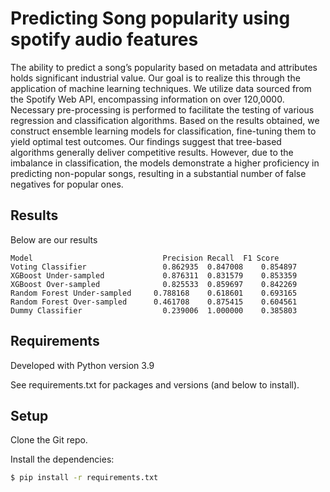 # Predicting Song popularity using spotify audio features

The ability to predict a song’s popularity based on metadata and attributes holds significant industrial value. Our goal is to realize this through the application of machine learning techniques. We utilize data sourced from the Spotify Web API, encompassing information on over 120,0000. Necessary pre-processing is performed to facilitate the testing of various regression and classification algorithms. Based on the results obtained, we construct ensemble learning models for classification, fine-tuning them to yield optimal test outcomes. Our findings suggest that tree-based algorithms generally deliver competitive results. However, due to the imbalance in classification, the models demonstrate a higher proficiency in predicting non-popular songs, resulting in a substantial number of false negatives for popular ones.

## Results
Below are our results

```
Model	                          Precision	Recall	F1 Score
Voting Classifier	              0.862935	0.847008	0.854897
XGBoost Under-sampled	          0.876311	0.831579	0.853359
XGBoost Over-sampled	          0.825533	0.859697	0.842269
Random Forest Under-sampled	    0.788168	0.618601	0.693165
Random Forest Over-sampled	    0.461708	0.875415	0.604561
Dummy Classifier	              0.239006	1.000000	0.385803
```

## Requirements

Developed with Python version 3.9

See requirements.txt for packages and versions (and below to install).

## Setup

Clone the Git repo.

Install the dependencies:

```bash
$ pip install -r requirements.txt
```
